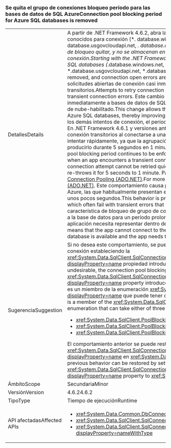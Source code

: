 ### <a name="connection-pool-blocking-period-for-azure-sql-databases-is-removed"></a><span data-ttu-id="4ca57-101">Se quita el grupo de conexiones bloqueo período para las bases de datos de SQL Azure</span><span class="sxs-lookup"><span data-stu-id="4ca57-101">Connection pool blocking period for Azure SQL databases is removed</span></span>

|   |   |
|---|---|
|<span data-ttu-id="4ca57-102">Detalles</span><span class="sxs-lookup"><span data-stu-id="4ca57-102">Details</span></span>|<span data-ttu-id="4ca57-103">A partir de .NET Framework 4.6.2, abra las solicitudes a las bases de datos de SQL Azure conocidos para conexión (*. database.windows.net, *. database.chinacloudapi.cn, *. database.usgovcloudapi.net, *. database.cloudapi.de), la agrupación de conexiones es el período de bloqueo quitar, y no se almacenan en caché de los errores de apertura de la conexión.</span><span class="sxs-lookup"><span data-stu-id="4ca57-103">Starting with the .NET Framework 4.6.2, for connection open requests to known Azure SQL databases (*.database.windows.net, *.database.chinacloudapi.cn, *.database.usgovcloudapi.net, *.database.cloudapi.de), the connection pool blocking period is removed, and connection open errors are not cached.</span></span> <span data-ttu-id="4ca57-104">Se llevarán a cabo intentos por recuperar solicitudes abiertas de conexión casi inmediatamente después de los errores de conexión transitorios.</span><span class="sxs-lookup"><span data-stu-id="4ca57-104">Attempts to retry connection open requests will occur almost immediately after transient connection errors.</span></span> <span data-ttu-id="4ca57-105">Este cambio permite que el intento de abrir conexión volverá inmediatamente a bases de datos de SQL Azure, lo que mejora el rendimiento de las aplicaciones de nube-habilitado.</span><span class="sxs-lookup"><span data-stu-id="4ca57-105">This change allows the connection open attempt to be retried immediately for Azure SQL databases, thereby improving the performance of cloud- enabled apps.</span></span> <span data-ttu-id="4ca57-106">Para todos los demás intentos de conexión, el período de bloqueo de grupo de conexión sigue necesitando. En .NET Framework 4.6.1 y versiones anteriores, cuando una aplicación encuentra un error de conexión transitorios al conectarse a una base de datos, el intento de conexión no se volverá a intentar rápidamente, ya que la agrupación de conexiones almacena en caché el error y vuelve a producirlo durante 5 segundos en 1 minuto.</span><span class="sxs-lookup"><span data-stu-id="4ca57-106">For all other connection attempts, the connection pool blocking period continues to be enforced.In the .NET Framework 4.6.1 and earlier versions, when an app encounters a transient connection failure when connecting to a database, the connection attempt cannot be retried quickly, because the connection pool caches the error and re-throws it for 5 seconds to 1 minute.</span></span> <span data-ttu-id="4ca57-107">Para obtener más información, consulte [SQL Server Connection Pooling (ADO.NET)](~/docs/framework/data/adonet/sql-server-connection-pooling.md).</span><span class="sxs-lookup"><span data-stu-id="4ca57-107">For more information, see [SQL Server Connection Pooling (ADO.NET)](~/docs/framework/data/adonet/sql-server-connection-pooling.md).</span></span> <span data-ttu-id="4ca57-108">Este comportamiento causa problemas en las conexiones a bases de datos SQL de Azure, las que habitualmente presentan errores transitorios de los que se recuperan dentro de unos pocos segundos.</span><span class="sxs-lookup"><span data-stu-id="4ca57-108">This behavior is problematic for connections to Azure SQL databases, which often fail with transient errors that are typically recovered from within a few seconds.</span></span> <span data-ttu-id="4ca57-109">La característica de bloqueo de grupo de conexión significa que la aplicación no se puede conectar a la base de datos para un período prolongado, incluso si la base de datos está disponible y la aplicación necesita representar dentro de unos segundos.</span><span class="sxs-lookup"><span data-stu-id="4ca57-109">The connection pool blocking feature means that the app cannot connect to the database for an extensive period, even though the database is available and the app needs to render within a few seconds.</span></span>|
|<span data-ttu-id="4ca57-110">Sugerencia</span><span class="sxs-lookup"><span data-stu-id="4ca57-110">Suggestion</span></span>|<span data-ttu-id="4ca57-111">Si no desea este comportamiento, se puede configurar el período de bloqueo de grupo de conexión estableciendo la <xref:System.Data.SqlClient.SqlConnectionStringBuilder.PoolBlockingPeriod?displayProperty=name> propiedad introducida en .NET Framework 4.6.2.</span><span class="sxs-lookup"><span data-stu-id="4ca57-111">If this behavior is undesirable, the connection pool blocking period can be configured by setting the <xref:System.Data.SqlClient.SqlConnectionStringBuilder.PoolBlockingPeriod?displayProperty=name> property introduced in the .NET Framework 4.6.2.</span></span> <span data-ttu-id="4ca57-112">El valor de la propiedad es un miembro de la enumeración <xref:System.Data.SqlClient.PoolBlockingPeriod?displayProperty=name> que puede tener cualquiera de los tres valores:</span><span class="sxs-lookup"><span data-stu-id="4ca57-112">The value of the property is a member of the <xref:System.Data.SqlClient.PoolBlockingPeriod?displayProperty=name> enumeration that can take either of three values:</span></span><ul><li><xref:System.Data.SqlClient.PoolBlockingPeriod.AlwaysBlock></li><li><xref:System.Data.SqlClient.PoolBlockingPeriod.Auto></li><li><xref:System.Data.SqlClient.PoolBlockingPeriod.NeverBlock></li></ul><span data-ttu-id="4ca57-113">El comportamiento anterior se puede restaurar al establecer la propiedad <xref:System.Data.SqlClient.SqlConnectionStringBuilder.PoolBlockingPeriod?displayProperty=name> en <xref:System.Data.SqlClient.PoolBlockingPeriod.AlwaysBlock>.</span><span class="sxs-lookup"><span data-stu-id="4ca57-113">The previous behavior can be restored by setting the <xref:System.Data.SqlClient.SqlConnectionStringBuilder.PoolBlockingPeriod?displayProperty=name> property to <xref:System.Data.SqlClient.PoolBlockingPeriod.AlwaysBlock>.</span></span>|
|<span data-ttu-id="4ca57-114">Ámbito</span><span class="sxs-lookup"><span data-stu-id="4ca57-114">Scope</span></span>|<span data-ttu-id="4ca57-115">Secundaria</span><span class="sxs-lookup"><span data-stu-id="4ca57-115">Minor</span></span>|
|<span data-ttu-id="4ca57-116">Versión</span><span class="sxs-lookup"><span data-stu-id="4ca57-116">Version</span></span>|<span data-ttu-id="4ca57-117">4.6.2</span><span class="sxs-lookup"><span data-stu-id="4ca57-117">4.6.2</span></span>|
|<span data-ttu-id="4ca57-118">Tipo</span><span class="sxs-lookup"><span data-stu-id="4ca57-118">Type</span></span>|<span data-ttu-id="4ca57-119">Tiempo de ejecución</span><span class="sxs-lookup"><span data-stu-id="4ca57-119">Runtime</span></span>|
|<span data-ttu-id="4ca57-120">API afectadas</span><span class="sxs-lookup"><span data-stu-id="4ca57-120">Affected APIs</span></span>|<ul><li><xref:System.Data.Common.DbConnection.OpenAsync?displayProperty=nameWithType></li><li><xref:System.Data.SqlClient.SqlConnection.Open?displayProperty=nameWithType></li><li><xref:System.Data.SqlClient.SqlConnection.OpenAsync(System.Threading.CancellationToken)?displayProperty=nameWithType></li></ul>|

